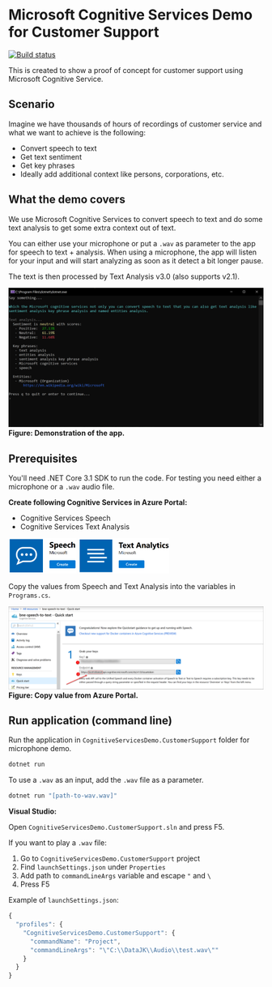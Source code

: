 # Microsoft Cognitive Services Demo for Customer Support

[![Build status](https://ci.appveyor.com/api/projects/status/gxxw8d5t45lsp1o6/branch/master?svg=true)](https://ci.appveyor.com/project/jernejk/cognitiveservicesdemo-customersupport/branch/master)

This is created to show a proof of concept for customer support using Microsoft Cognitive Service.

## Scenario

Imagine we have thousands of hours of recordings of customer service and what we want to achieve is the following:

* Convert speech to text
* Get text sentiment
* Get key phrases
* Ideally add additional context like persons, corporations, etc.

## What the demo covers

We use Microsoft Cognitive Services to convert speech to text and do some text analysis to get some extra context out of text.

You can either use your microphone or put a `.wav` as parameter to the app for speech to text + analysis.
When using a microphone, the app will listen for your input and will start analyzing as soon as it detect a bit longer pause.

The text is then processed by Text Analysis v3.0 (also supports v2.1).

![Demonstration of the app when using a microphone](img/cognitive-services-demo-customer-support.png)
**Figure: Demonstration of the app.**

## Prerequisites

You'll need .NET Core 3.1 SDK to run the code. For testing you need either a microphone or a `.wav` audio file.

**Create following Cognitive Services in Azure Portal:**

* Cognitive Services Speech
* Cognitive Services Text Analysis

<img src="img/create-azure-speech-logo.png" width="134" alt="Create Microsoft Cognitive Services Speech" />
<img src="img/create-azure-text-analysis-logo.png" width="180" alt="Create Microsoft Cognitive Services Text Analysis" />

Copy the values from Speech and Text Analysis into the variables in `Programs.cs`.

![](img/copy-details-from-azure.png)
**Figure: Copy value from Azure Portal.**

## Run application (command line)

Run the application in `CognitiveServicesDemo.CustomerSupport` folder for microphone demo.

``` bash
dotnet run
```

To use a `.wav` as an input, add the `.wav` file as a parameter.

``` bash
dotnet run "[path-to-wav.wav]"
```

**Visual Studio:**

Open `CognitiveServicesDemo.CustomerSupport.sln` and press F5.

If you want to play a `.wav` file:

1. Go to `CognitiveServicesDemo.CustomerSupport` project
2. Find `launchSettings.json` under `Properties`
3. Add path to `commandLineArgs` variable and escape `"` and `\`
4. Press F5

Example of `launchSettings.json`:

``` js
{
  "profiles": {
    "CognitiveServicesDemo.CustomerSupport": {
      "commandName": "Project",
      "commandLineArgs": "\"C:\\DataJK\\Audio\\test.wav\""
    }
  }
}
```
